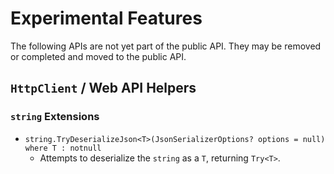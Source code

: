 # Experimental Features

The following APIs are not yet part of the public API. They may be removed or completed and moved to the public API.

## `HttpClient` / Web API Helpers

### `string` Extensions

* `string.TryDeserializeJson<T>(JsonSerializerOptions? options = null) where T : notnull`
  * Attempts to deserialize the `string` as a `T`, returning `Try<T>`.
